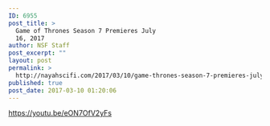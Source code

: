 ```yaml
---
ID: 6955
post_title: >
  Game of Thrones Season 7 Premieres July
  16, 2017
author: NSF Staff
post_excerpt: ""
layout: post
permalink: >
  http://nayahscifi.com/2017/03/10/game-thrones-season-7-premieres-july-16-2017/
published: true
post_date: 2017-03-10 01:20:06
---
```

https://youtu.be/eON7OfV2yFs